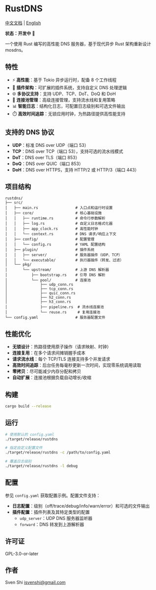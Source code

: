 # RustDNS

[中文文档](README_CN.md) | [English](README.md)

**状态：开发中** 🚧

一个使用 Rust 编写的高性能 DNS 服务器，基于现代异步 Rust 架构重新设计 mosdns。

## 特性

- ⚡ **高性能**：基于 Tokio 异步运行时，配备 8 个工作线程
- 🔌 **插件架构**：可扩展的插件系统，支持自定义 DNS 处理逻辑
- 🌐 **多协议支持**：支持 UDP、TCP、DoT、DoQ 和 DoH
- 🔄 **连接池管理**：高级连接管理，支持流水线和复用策略
- 📊 **智能日志**：结构化日志，可配置日志级别和可选文件输出
- ⏱️ **高效时间追踪**：无锁应用时钟，为热路径提供高性能支持

## 支持的 DNS 协议

- **UDP**：标准 DNS over UDP（端口 53）
- **TCP**：DNS over TCP（端口 53），支持可选的流水线模式
- **DoT**：DNS over TLS（端口 853）
- **DoQ**：DNS over QUIC（端口 853）
- **DoH**：DNS over HTTPS，支持 HTTP/2 或 HTTP/3（端口 443）

## 项目结构

```
rustdns/
├── src/
│   ├── main.rs                 # 入口点和运行时设置
│   ├── core/                   # 核心基础设施
│   │   ├── runtime.rs          # 命令行参数解析
│   │   ├── log.rs              # 自定义日志格式化器
│   │   ├── app_clock.rs        # 高性能时钟
│   │   └── context.rs          # DNS 请求/响应上下文
│   ├── config/                 # 配置管理
│   │   └── config.rs           # YAML 配置结构
│   ├── plugin/                 # 插件系统
│   │   ├── server/             # 服务器插件（UDP、TCP）
│   │   └── executable/         # 执行器插件（转发、过滤）
│   └── pkg/
│       └── upstream/           # 上游 DNS 解析器
│           ├── bootstrap.rs    # 引导 DNS 解析
│           └── pool/           # 连接池
│               ├── udp_conn.rs
│               ├── tcp_conn.rs
│               ├── quic_conn.rs
│               ├── h2_conn.rs
│               ├── h3_conn.rs
│               ├── pipeline.rs  # 流水线连接池
│               └── reuse.rs     # 复用连接池
└── config.yaml                 # 服务器配置文件
```

## 性能优化

- **无锁设计**：热路径使用原子操作（请求映射、时钟）
- **连接复用**：在多个请求间摊销握手成本
- **请求流水线**：每个 TCP/TLS 连接支持多个并发请求
- **高效时间追踪**：后台任务每毫秒更新一次时间，实现零系统调用读取
- **零拷贝**：尽可能减少内存分配和拷贝
- **自动扩展**：连接池根据负载自动增长/收缩

## 构建

```bash
cargo build --release
```

## 运行

```bash
# 使用默认的 config.yaml
./target/release/rustdns

# 指定自定义配置文件
./target/release/rustdns -c /path/to/config.yaml

# 覆盖日志级别
./target/release/rustdns -l debug
```

## 配置

参见 `config.yaml` 获取配置示例。配置文件支持：

- **日志配置**：级别（off/trace/debug/info/warn/error）和可选的文件输出
- **插件配置**：插件列表及其特定类型的配置
  - `udp_server`：UDP DNS 服务器监听器
  - `forward`：DNS 转发到上游解析器

## 许可证

GPL-3.0-or-later

## 作者

Sven Shi <isvenshi@gmail.com>

